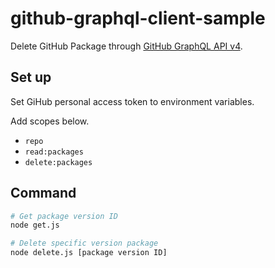 # github-graphql-client-sample

Delete GitHub Package through [GitHub GraphQL API v4](https://developer.github.com/v4/).

## Set up

Set GiHub personal access token to environment variables.

Add scopes below.
- `repo`
- `read:packages`
- `delete:packages`

## Command

```sh
# Get package version ID
node get.js

# Delete specific version package
node delete.js [package version ID]
```
